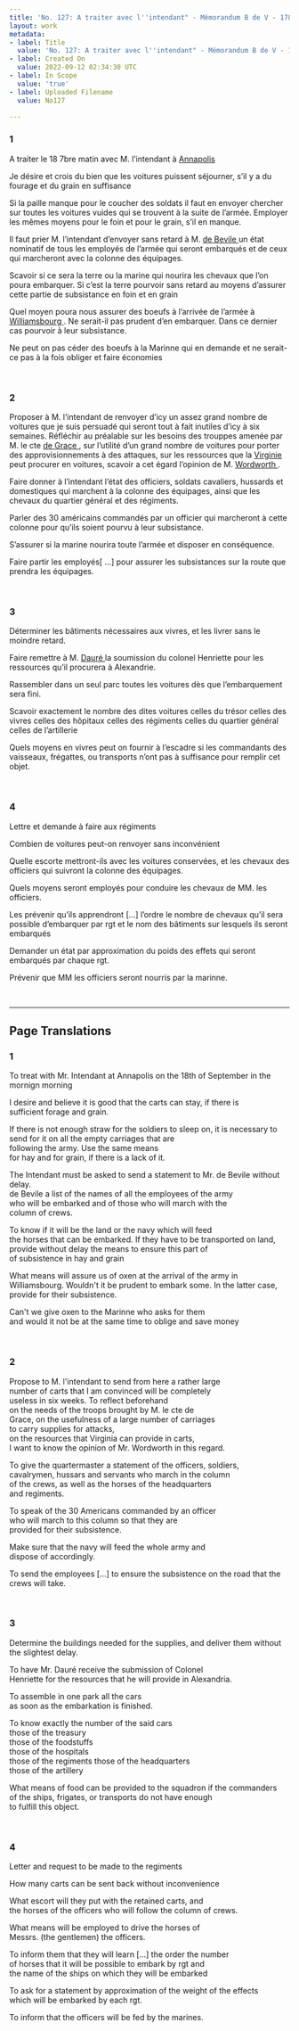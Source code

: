 ```yaml
---
title: 'No. 127: A traiter avec l''intendant" - Mémorandum B de V - 1781/09/18'
layout: work
metadata:
- label: Title
  value: 'No. 127: A traiter avec l''intendant" - Mémorandum B de V - 1781/09/18'
- label: Created On
  value: 2022-09-12 02:34:30 UTC
- label: In Scope
  value: 'true'
- label: Uploaded Filename
  value: No127

---
```

<div class="pages">
<div id="page-32541640">
<h3><a name="page-32541640">1</a></h3>
<div class="page-content">
<p>A traiter le 18 7bre matin avec M. l’intendant à  <a href="../subjects/32162859" title=" Annapolis "> Annapolis </a></p>
<p>Je désire et crois du bien que les voitures puissent séjourner, s’il y <span class="line-break"> </span>a du fourage et du grain en suffisance</p>
<p>Si la paille manque pour le coucher des soldats il faut <span class="line-break"> </span>en envoyer chercher sur toutes les voitures vuides qui se <span class="line-break"> </span>trouvent à la suite de l’armée. Employer les mêmes moyens <span class="line-break"> </span>pour le foin et pour le grain, s’il en manque.</p>
<p>Il faut prier M. l’intendant d’envoyer sans retard à <span class="line-break"> </span>M. <a href="../subjects/32162953" title=" de Béville "> de Bevile </a> un état nominatif de tous les employés de l’armée <span class="line-break"> </span>qui seront embarqués et de ceux qui marcheront avec la <span class="line-break"> </span>colonne des équipages.</p>
<p>Scavoir si ce sera la terre ou la marine qui nourira <span class="line-break"> </span>les chevaux que l’on poura embarquer. Si c’est la terre <span class="line-break"> </span>pourvoir sans retard au moyens d’assurer cette partie <span class="line-break"> </span>de subsistance en foin et en grain</p>
<p>Quel moyen poura nous assurer des boeufs à l’arrivée de l’armée à <a href="../subjects/32162807" title=" Williamsbourg "> Williamsbourg </a>. Ne serait-il pas prudent d’en embarquer. Dans ce dernier cas pourvoir à leur subsistance.</p>
<p>Ne peut on pas céder des boeufs à la Marinne qui en demande <span class="line-break"> </span>et ne serait-ce pas à la fois obliger et faire économies</p>
</div>
</div>
<br />
<div id="page-32541641">
<h3><a name="page-32541641">2</a></h3>
<div class="page-content">
<p>Proposer à M. l’intendant de renvoyer d’icy un assez grand <span class="line-break"> </span>nombre de voitures que je suis persuadé qui seront tout à fait <span class="line-break"> </span>inutiles d’icy à six semaines. Réfléchir au préalable <span class="line-break"> </span>sur les besoins des trouppes amenée par M. le cte <a href="../subjects/32162948" title=" de Grace "> de <span class="line-break"> </span>Grace </a>, sur l’utilité d’un grand nombre de voitures <span class="line-break"> </span>pour porter des approvisionnements à des attaques, <span class="line-break"> </span>sur les ressources que la <a href="../subjects/32162817" title=" Virginie "> Virginie </a> peut procurer en <span class="line-break"> </span>voitures, scavoir a cet égard l’opinion de  M. <a href="../subjects/32162986" title=" Wordworth "> Wordworth </a>.</p>
<p>Faire donner à l’intendant l’état des officiers, soldats <span class="line-break"> </span>cavaliers, hussards et domestiques qui marchent à la colonne <span class="line-break"> </span>des équipages, ainsi que les chevaux du quartier général <span class="line-break"> </span>et des régiments.</p>
<p>Parler des 30 américains commandés par un officier <span class="line-break"> </span>qui marcheront à cette colonne pour qu’ils soient <span class="line-break"> </span>pourvu à leur subsistance.</p>
<p>S’assurer si la marine nourira toute l’armée et <span class="line-break"> </span>disposer en conséquence.</p>
<p>Faire partir les employés<span class="unclear">[ ...]</span> pour assurer les subsistances sur la route que prendra les équipages.</p>
</div>
</div>
<br />
<div id="page-32541642">
<h3><a name="page-32541642">3</a></h3>
<div class="page-content">
<p>Déterminer les bâtiments nécessaires aux vivres, et les livrer sans <span class="line-break"> </span>le moindre retard.</p>
<p>Faire remettre à M. <a href="../subjects/32162988" title=" Dauré "> Dauré </a> la soumission du colonel <span class="line-break"> </span>Henriette pour les ressources qu’il procurera à Alexandrie.</p>
<p>Rassembler dans un seul parc toutes les voitures <span class="line-break"> </span>dès que l’embarquement sera fini.</p>
<p>Scavoir exactement le nombre des dites voitures <span class="line-break"> </span>celles du trésor <span class="line-break"> </span>celles des vivres <span class="line-break"> </span>celles des hôpitaux <span class="line-break"> </span>celles des régiments celles du quartier général <span class="line-break"> </span>celles de l’artillerie</p>
<p>Quels moyens en vivres peut on fournir à l’escadre si les commandants <span class="line-break"> </span>des vaisseaux, frégattes, ou transports n’ont pas à suffisance pour <span class="line-break"> </span>remplir cet objet. </p>
</div>
</div>
<br />
<div id="page-32541643">
<h3><a name="page-32541643">4</a></h3>
<div class="page-content">
<p>Lettre et demande à faire aux régiments</p>
<p>Combien de voitures peut-on renvoyer sans inconvénient</p>
<p>Quelle escorte mettront-ils avec les voitures conservées, et <span class="line-break"> </span>les chevaux des officiers qui suivront la colonne des équipages.</p>
<p>Quels moyens seront employés pour conduire les chevaux de <span class="line-break"> </span>MM. les officiers.</p>
<p>Les prévenir qu’ils apprendront <span class="unclear">[...]</span> l’ordre le nombre <span class="line-break"> </span>de chevaux qu’il sera possible d’embarquer par rgt et <span class="line-break"> </span>le nom des bâtiments sur lesquels ils seront embarqués</p>
<p>Demander un état par approximation du poids des effets <span class="line-break"> </span>qui seront embarqués par chaque rgt.</p>
<p>Prévenir que MM les officiers seront nourris par la marinne.</p>
</div>
</div>
<br />
</div>
<hr />
<h2 class="divider">Page Translations</h2>
<div class="pages">
<div id="translation-32541640">
<h3>1</h3>
<div class="page-content">
<p>To treat with Mr. Intendant at Annapolis on the 18th of September in the mornign morning</p>
<p>I desire and believe it is good that the carts can stay, if there is<br/>
sufficient forage and grain.</p>
<p>If there is not enough straw for the soldiers to sleep on, it is necessary to<br/>
send for it on all the empty carriages that are <br/>
following the army. Use the same means<br/>
for hay and for grain, if there is a lack of it.</p>
<p>The Intendant must be asked to send a statement to Mr. de Bevile without delay.<br/>
de Bevile a list of the names of all the employees of the army<br/>
who will be embarked and of those who will march with the<br/>
column of crews.</p>
<p>To know if it will be the land or the navy which will feed<br/>
the horses that can be embarked. If  they have to be transported on land,<br/>
provide without delay the means to ensure this part of<br/>
of subsistence in hay and grain</p>
<p>What means will assure us of oxen at the arrival of the army in Williamsbourg. Wouldn't it be prudent to embark some. In the latter case, provide for their subsistence.</p>
<p>Can't we give oxen to the Marinne who asks for them<br/>
and would it not be at the same time to oblige and save money</p>
</div>
</div>
<br />
<div id="translation-32541641">
<h3>2</h3>
<div class="page-content">
<p>Propose to M. l'intendant to send from here a rather large <br/>
number of carts that I am convinced will be completely <br/>
useless in six weeks. To reflect beforehand<br/>
on the needs of the troops brought by M. le cte de<br/>
Grace, on the usefulness of a large number of carriages<br/>
to carry supplies for attacks,<br/>
on the resources that Virginia can provide in carts,<br/>
I want to know the opinion of Mr. Wordworth in this regard.</p>
<p>To give the quartermaster a statement of the officers, soldiers, <br/>
cavalrymen, hussars and servants who march in the column<br/>
of the crews, as well as the horses of the headquarters<br/>
and regiments.</p>
<p>To speak of the 30 Americans commanded by an officer<br/>
who will march to this column so that they are<br/>
provided for their subsistence.</p>
<p>Make sure that the navy will feed the whole army and<br/>
dispose of accordingly.</p>
<p>To send the employees [...] to ensure the subsistence on the road that the <br/>
crews will take.</p>
</div>
</div>
<br />
<div id="translation-32541642">
<h3>3</h3>
<div class="page-content">
<p>Determine the buildings needed for the supplies, and deliver them without<br/>
the slightest delay.</p>
<p>To have Mr. Dauré receive the submission of Colonel<br/>
Henriette for the resources that he will provide in Alexandria.</p>
<p>To assemble in one park all the cars<br/>
as soon as the embarkation is finished.</p>
<p>To know exactly the number of the said cars<br/>
those of the treasury<br/>
those of the foodstuffs<br/>
those of the hospitals<br/>
those of the regiments those of the headquarters<br/>
those of the artillery</p>
<p>What means of food can be provided to the squadron if the commanders <br/>
of the ships, frigates, or transports do not have enough <br/>
to fulfill this object.</p>
</div>
</div>
<br />
<div id="translation-32541643">
<h3>4</h3>
<div class="page-content">
<p>Letter and request to be made to the regiments</p>
<p>How many carts can be sent back without inconvenience</p>
<p>What escort will they put with the retained carts, and<br/>
the horses of the officers who will follow the column of crews.</p>
<p>What means will be employed to drive the horses of<br/>
Messrs. (the gentlemen) the officers.</p>
<p>To inform them that they will learn [...] the order the number<br/>
of horses that it will be possible to embark by rgt and<br/>
the name of the ships on which they will be embarked</p>
<p>To ask for a statement by approximation of the weight of the effects<br/>
which will be embarked by each rgt.</p>
<p>To inform that the officers will be fed by the marines.</p>
</div>
</div>
<br />
</div>
